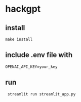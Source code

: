 # hackgpt

## install
```make install```

## include .env file with
```OPENAI_API_KEY=your_key```

## run
``` streamlit run streamlit_app.py```
